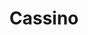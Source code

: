 ---
title: Cassino
date: 
draft: false

# descripcion
description : Argolla de plata con doble línea de microcubic. Forma oval, no redonda.

materials: Plata 925

color: Plateado

dimensions: 1,2 diam 0,4 ancho

code: 01-11-0356

type: "Aros"

categories: []

# Images
# first image will be shown in the product page
images:
  # - image: "images/path_to_image"
  # La ubicacion de las imagenes es imagenes/Aros/Aros.Argollas/01-11-0356-cassino
  - image: "./images/aros/argollas/01-11-0356-argolla-oval-doble-linea-microcubic_a.JPG"
---